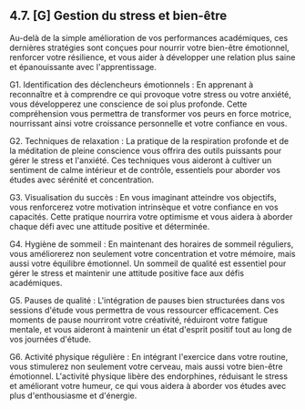 ## 4.7. [G]  Gestion du stress et bien-être

Au-delà de la simple amélioration de vos performances académiques, ces dernières stratégies sont conçues pour nourrir votre bien-être émotionnel, renforcer votre résilience, et vous aider à développer une relation plus saine et épanouissante avec l'apprentissage.

G1. Identification des déclencheurs émotionnels : En apprenant à reconnaître et à comprendre ce qui provoque votre stress ou votre anxiété, vous développerez une conscience de soi plus profonde. Cette compréhension vous permettra de transformer vos peurs en force motrice, nourrissant ainsi votre croissance personnelle et votre confiance en vous.

G2. Techniques de relaxation : La pratique de la respiration profonde et de la méditation de pleine conscience vous offrira des outils puissants pour gérer le stress et l'anxiété. Ces techniques vous aideront à cultiver un sentiment de calme intérieur et de contrôle, essentiels pour aborder vos études avec sérénité et concentration.

G3. Visualisation du succès : En vous imaginant atteindre vos objectifs, vous renforcerez votre motivation intrinsèque et votre confiance en vos capacités. Cette pratique nourrira votre optimisme et vous aidera à aborder chaque défi avec une attitude positive et déterminée.

G4. Hygiène de sommeil : En maintenant des horaires de sommeil réguliers, vous améliorerez non seulement votre concentration et votre mémoire, mais aussi votre équilibre émotionnel. Un sommeil de qualité est essentiel pour gérer le stress et maintenir une attitude positive face aux défis académiques.

G5. Pauses de qualité : L'intégration de pauses bien structurées dans vos sessions d'étude vous permettra de vous ressourcer efficacement. Ces moments de pause nourriront votre créativité, réduiront votre fatigue mentale, et vous aideront à maintenir un état d'esprit positif tout au long de vos journées d'étude.

G6. Activité physique régulière : En intégrant l'exercice dans votre routine, vous stimulerez non seulement votre cerveau, mais aussi votre bien-être émotionnel. L'activité physique libère des endorphines, réduisant le stress et améliorant votre humeur, ce qui vous aidera à aborder vos études avec plus d'enthousiasme et d'énergie.

